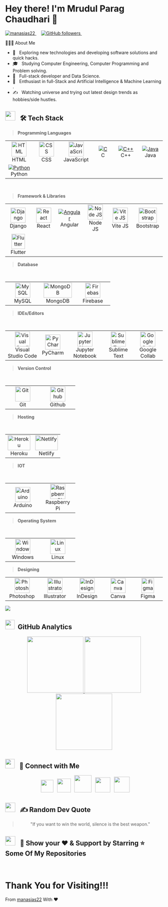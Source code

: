 

<!---
manasias22/manasias22 is a ✨ special ✨ repository because its `README.md` (this file) appears on your GitHub profile.
You can click the Preview link to take a look at your changes.
--->
# Hey there! I'm <b>Mrudul Parag Chaudhari</b> 👋 



<p align="left">
  <a href="https://github.com/manasias22/manasias22">
   <img src="https://komarev.com/ghpvc/?username=manasias22&label=Profile%20views&color=0e75b6&style=flat" alt="manasias22" /> 
 </a>  &nbsp &nbsp
  <a href="https://github.com/manasias22?tab=followers">
    <img alt="GitHub followers" src="https://img.shields.io/github/followers/manasias22?color=green&logo=github&label=Followers">
  </a> &nbsp &nbsp
  </p>


 👨🏻‍💻 About Me 
- 🤔 &nbsp; Exploring new technologies and developing software solutions and quick hacks.
- 🎓 &nbsp; Studying Computer Engineering, Computer Programming and Problem solving.
- 💼 &nbsp; Full-stack developer and Data Science.
- 🌱 &nbsp; Enthusiast in full-Stack and Artificial Intelligence & Machine Learning .
- ✍️ &nbsp; Watching universe and trying out latest design trends as hobbies/side hustles.

 


## <img src = "https://media2.giphy.com/media/QssGEmpkyEOhBCb7e1/giphy.gif?cid=ecf05e47a0n3gi1bfqntqmob8g9aid1oyj2wr3ds3mg700bl&rid=giphy.gif"  height="30px"  width = 32px> &nbsp; 🛠 Tech Stack

<p align="left">
  
>**Programming Languages**

<table>
  <tr>
     <td align="center" width="96">
      <a href="#">
        <img src="https://upload.wikimedia.org/wikipedia/commons/thumb/3/38/HTML5_Badge.svg/768px-HTML5_Badge.svg.png" width="48" height="48" alt="HTML" />
      </a>
      <br>HTML
       <td align="center" width="96">
      <a href="#">
        <img src="https://upload.wikimedia.org/wikipedia/commons/thumb/6/62/CSS3_logo.svg/768px-CSS3_logo.svg.png?20210705212817" width="48" height="48" alt="CSS" />
      </a>
      <br>CSS
   <td align="center" width="96">
      <a href="#">
        <img src="https://cdn.worldvectorlogo.com/logos/javascript-1.svg" width="48" height="48" alt="JavaScript" />
      </a>
      <br>JavaScript
    </td>
   <td align="center" width="96">
      <a href="#">
        <img src="https://upload.wikimedia.org/wikipedia/commons/thumb/1/18/C_Programming_Language.svg/570px-C_Programming_Language.svg.png?20201031132917"  alt="C" />
      </a>
      <br>C
   </td>
    <td align="center" width="96">
      <a href="#">
        <img src="https://upload.wikimedia.org/wikipedia/commons/thumb/1/18/ISO_C%2B%2B_Logo.svg/683px-ISO_C%2B%2B_Logo.svg.png"  alt="C++" />
      </a>
      <br>C++
      <td align="center" width="96">
      <a href="#">
        <img src="https://upload.wikimedia.org/wikipedia/de/thumb/e/e1/Java-Logo.svg/1200px-Java-Logo.svg.png"  alt="Java" />
      </a>
      <br>Java
   

 
  <tr>
    </td>
    <td align="center" width="96">
      <a href="#">
        <img src="https://upload.wikimedia.org/wikipedia/commons/thumb/c/c3/Python-logo-notext.svg/935px-Python-logo-notext.svg.png"  alt="Python" />
      </a>
      <br>Python
    </td>
     </tr>
    </table>
 <br>
 
> **Framework & Libraries**

<tr>
 <table>
     <td align="center"  width="96">
      <a href="#">
        <img src="https://freecomputerbooks.com/covers/Effective-Django.jpg" width="48" height="48" alt="Django" />
      </a>
      <br>Django
    </td>
         <td align="center" width="96">
      <a href="#" >
        <img src="https://cdn.cdnlogo.com/logos/r/85/react.svg" width="48" height="48" alt="React" />
      </a>
      <br>React
            </td>
          <td align="center" width="96">
      <a href="#" >
        <img src="https://upload.wikimedia.org/wikipedia/commons/thumb/c/cf/Angular_full_color_logo.svg/768px-Angular_full_color_logo.svg.png?20160527092314"  alt="Angular" />
      </a>
      <br>Angular
    </td>
     <td align="center"  width="96">
      <a href="#">
        <img src="https://cdn-icons-png.flaticon.com/512/919/919825.png" width="48" height="48" alt="Node JS" />
      </a>
      <br>Node JS
    </td>
  <td align="center"  width="96">
      <a href="#">
        <img src="https://vitejs.dev/logo-with-shadow.png" width="48" height="48" alt="Vite JS" />
      </a>
      <br>Vite JS
   <td align="center" width="96">
      <a href="#">
        <img src="https://upload.wikimedia.org/wikipedia/commons/thumb/b/b2/Bootstrap_logo.svg/2560px-Bootstrap_logo.svg.png" width="58" height="48" alt="Bootstrap" />
      </a>
      <br>Bootstrap
    </td>


  <tr>
   <td align="center"  width="96">
      <a href="#">
        <img src="https://seeklogo.com/images/F/flutter-logo-5086DD11C5-seeklogo.com.png" width="43" height="48" alt="Flutter" />
      </a>
      <br>Flutter
    </td>
       </table>
</tr>

> **Database**

<tr>
 <table>
  <br>
   <td align="center"  width="96">
      <a href="#">
        <img src="https://www.freepnglogos.com/uploads/logo-mysql-png/logo-mysql-mysql-logo-png-images-are-download-crazypng-21.png" width="48" height="48" alt="MySQL" />
      </a>
      <br>MySQL
    </td>
    <td align="center"  width="96">
      <a href="#">
        <img src="https://1000logos.net/wp-content/uploads/2020/08/MongoDB-Logo.jpg" width="90" height="48" alt="MongoDB" />
      </a>
      <br>MongoDB
     </td>
    <td align="center"  width="96">
      <a href="#">
        <img src="https://cdn.worldvectorlogo.com/logos/firebase-1.svg"  height="48"
         alt="Firebase" />
      </a>
      <br>Firebase
    </td>
     </table>
</tr>

> **IDEs/Editors**

 <tr>
 <table>
  <br>
   <td align="center">
      <a href="#">
        <img src="https://upload.wikimedia.org/wikipedia/commons/thumb/9/9a/Visual_Studio_Code_1.35_icon.svg/768px-Visual_Studio_Code_1.35_icon.svg.png" width="48" height="48" alt="Visual Studio Code" />
      </a>
      <br>Visual Studio Code
    </td>
    <td align="center">
      <a href="#">
        <img src="https://upload.wikimedia.org/wikipedia/commons/thumb/1/1d/PyCharm_Icon.svg/480px-PyCharm_Icon.svg.png" width="48" height="48" alt="PyCharm" />
      </a>
      <br>PyCharm
    </td>
   <td align="center">
      <a href="#">
        <img src="https://upload.wikimedia.org/wikipedia/commons/thumb/3/38/Jupyter_logo.svg/663px-Jupyter_logo.svg.png" width="48" height="48" alt="Jupyter Notebook " />
      </a>
      <br>Jupyter Notebook 
    </td>
   <td align="center">
      <a href="#">
        <img src="https://upload.wikimedia.org/wikipedia/en/d/d2/Sublime_Text_3_logo.png" width="48" height="48"  alt="Sublime Text" />
      </a>
      <br>Sublime Text
    </td>
     </td>
   <td align="center">
      <a href="#">
        <img src="https://upload.wikimedia.org/wikipedia/commons/thumb/d/d0/Google_Colaboratory_SVG_Logo.svg/640px-Google_Colaboratory_SVG_Logo.svg.png" width="48" height="48" alt="Google Collab" />
      </a>
      <br>Google Collab
    </td>
 </table>
</tr>

> **Version Control**

<tr>
 <table>
  <br>
   <td align="center"  width="96">
      <a href="#">
        <img src="https://upload.wikimedia.org/wikipedia/commons/thumb/3/3f/Git_icon.svg/146px-Git_icon.svg.png?20220905010122" width="48" height="48" alt="Git" />
      </a>
      <br>Git
    </td>
    <td align="center"  width="96">
      <a href="#">
        <img src="https://upload.wikimedia.org/wikipedia/commons/thumb/9/91/Octicons-mark-github.svg/768px-Octicons-mark-github.svg.png" width="48" height="48"  alt="Github" />
      </a>
      <br>Github
    </td>
     </table>
</tr>

> **Hosting**

<tr>
 <table>
  <br>
   <td align="center">
      <a href="#">
        <img src="https://upload.wikimedia.org/wikipedia/commons/thumb/e/ec/Heroku_logo.svg/640px-Heroku_logo.svg.png"   width="72" height="48" alt="Heroku" />
      </a>
      <br>Heroku
    </td>
    <td align="center">
      <a href="#">
        <img src="https://upload.wikimedia.org/wikipedia/commons/thumb/b/b8/Netlify_logo.svg/640px-Netlify_logo.svg.png" width="72"  height="48"  alt="Netlify" />
      </a>
      <br>Netlify
    </td>
     </table>
</tr>

> **IOT**
<tr>
 <table>
  <br>
   <td align="center"  width="96">
      <a href="#">
        <img src="https://upload.wikimedia.org/wikipedia/commons/thumb/7/73/Arduino_IDE_logo.svg/768px-Arduino_IDE_logo.svg.png?20230510165732" width="48" height="48" alt="Arduino" />
      </a>
      <br>Arduino
    </td>
    <td align="center"  width="96">
      <a href="#">
        <img src="https://elinux.org/images/thumb/c/cb/Raspberry_Pi_Logo.svg/712px-Raspberry_Pi_Logo.svg.png" width="48" height="48" alt="Raspberry Pi" />
      </a>
      <br>Raspberry Pi
    </td>
     </table>
</tr>

> **Operating System**
<tr>
 <table>
  <br>
   <td align="center"  width="96">
      <a href="#">
        <img src="https://upload.wikimedia.org/wikipedia/commons/thumb/5/5f/Windows_logo_-_2012.svg/2048px-Windows_logo_-_2012.svg.png" width="48" height="48" alt="Windows" />
      </a>
      <br>Windows
    </td>
    <td align="center"  width="96">
      <a href="#">
        <img src="https://upload.wikimedia.org/wikipedia/commons/thumb/3/35/Tux.svg/1200px-Tux.svg.png" width="48" height="48"  alt="Linux" />
      </a>
      <br>Linux
    </td>
     </table>
</tr>

> **Designing**


<table>
  <tr>
    <td align="center" width="96">
      <a href="#">
        <img src="https://upload.wikimedia.org/wikipedia/commons/thumb/a/af/Adobe_Photoshop_CC_icon.svg/640px-Adobe_Photoshop_CC_icon.svg.png" width="48" height="48" alt="Photoshop" />
      </a>
      <br>Photoshop
    </td>
    <td align="center" width="96">
      <a href="#">
        <img src="https://upload.wikimedia.org/wikipedia/commons/thumb/f/fb/Adobe_Illustrator_CC_icon.svg/1200px-Adobe_Illustrator_CC_icon.svg.png" width="48" height="48" alt="Illustrator" />
      </a>
      <br>Illustrator 
     </td>
     <td align="center" width="96">
      <a href="#">
        <img src="https://upload.wikimedia.org/wikipedia/commons/thumb/4/48/Adobe_InDesign_CC_icon.svg/2101px-Adobe_InDesign_CC_icon.svg.png" width="48" height="48" alt="InDesign" />
      </a>
      <br>InDesign 
     </td>
    <td align="center" width="96">
      <a href="#">
        <img src="https://freelogopng.com/images/all_img/1656733637logo-canva-png.png" width="48" height="48" alt="Canva" />
      </a>
      <br>Canva
    </td>
     </td>
    <td align="center" width="96">
      <a href="#">
        <img src="https://upload.wikimedia.org/wikipedia/commons/thumb/3/33/Figma-logo.svg/600px-Figma-logo.svg.png?20190122211436" width="40" height="48" alt="Figma" />
      </a>
      <br>Figma
    </td>
   
  </tr>
</table>

<img src="https://user-images.githubusercontent.com/73097560/115834477-dbab4500-a447-11eb-908a-139a6edaec5c.gif"></a>



## <img src="https://media.giphy.com/media/iY8CRBdQXODJSCERIr/giphy.gif" height="30px" width="30px"> &nbsp;GitHub Analytics

<p align="center">
  <a href="https://github.com/manasias22">
    <img height="180em" src="https://github-readme-stats-eight-theta.vercel.app/api?username=manasias22&show_icons=true&theme=algolia&include_all_commits=true&count_private=true"/>
    <img height="180em" src="https://github-readme-stats-eight-theta.vercel.app/api/top-langs/?username=manasias22&layout=compact&langs_count=8&theme=algolia"/>
    <img height="180em" src="https://github-readme-streak-stats.herokuapp.com/?user=manasias22&hide_border=true&include_all_commits=true"/>
  </a>
</p>

## <img src="https://media.giphy.com/media/iY8CRBdQXODJSCERIr/giphy.gif" height="30px" width="30px"> &nbsp;  🤝 Connect with Me 

<p align="center"> 
&nbsp; <a href="mailto:mrudulchaudhari2203@gmail.com" target="_blank" rel="noopener noreferrer"><img 
src="https://upload.wikimedia.org/wikipedia/commons/thumb/7/7e/Gmail_icon_%282020%29.svg/768px-Gmail_icon_%282020%29.svg.png?20221017173631" height="40" /></a>
&nbsp; <a href="https://www.linkedin.com/in/mrudulchaudhari2203" target="_blank" rel="noopener noreferrer"><img src="https://upload.wikimedia.org/wikipedia/commons/thumb/8/81/LinkedIn_icon.svg/108px-LinkedIn_icon.svg.png?20210220164014" height="44" /></a>
&nbsp; <a href="https://wa.me/9307841328" target="_blank" rel="noopener noreferrer"><img 
src="https://upload.wikimedia.org/wikipedia/commons/thumb/6/6b/WhatsApp.svg/767px-WhatsApp.svg.png" height="55" /></a>
&nbsp; <a href="https://t.me/@mrudulchaudhari" target="_blank" rel="noopener noreferrer"><img 
src="https://upload.wikimedia.org/wikipedia/commons/thumb/8/82/Telegram_logo.svg/2048px-Telegram_logo.svg.png" height="48" /></a>
&nbsp; <a href="https://github.com/manasias22" target="_blank" rel="noopener noreferrer"><img 
src="https://upload.wikimedia.org/wikipedia/commons/thumb/9/91/Octicons-mark-github.svg/900px-Octicons-mark-github.svg.png?20180806170715" width="50" /></a>  
</p>

## <img src = "https://media.giphy.com/media/iY8CRBdQXODJSCERIr/giphy.gif"  height="30px"  width = 32px> &nbsp;  ✍️ Random Dev Quote
> <p align="center" id="dev-quote">"If you want to win the world, silence is the best weapon."</p>

 
## <img src = "https://media.giphy.com/media/iY8CRBdQXODJSCERIr/giphy.gif"  height="30px"  width = 32px> &nbsp;  🤝 Show your ❤️ & Support by Starring ⭐ Some Of My Repositories</h2>
</p>
&nbsp;
&nbsp;
&nbsp;
&nbsp;
  
# Thank You for Visiting!!!
From [manasias22](https://github.com/manasias22)
With ❤️
